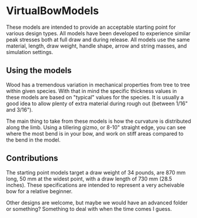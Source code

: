 # VirtualBowModels

These models are intended to provide an acceptable starting point for various design types.  All models have been developed to experience similar peak stresses both at full draw and during release.  All models use the same material, length, draw weight, handle shape, arrow and string masses, and simulation settings.

## Using the models

Wood has a tremendous variation in mechanical properties from tree to tree within given species.  With that in mind the specific thickness values in these models are based on "typical" values for the species.  It is usually a good idea to allow plenty of extra material during rough out (between 1/16" and 3/16").

The main thing to take from these models is how the curvature is distributed along the limb.  Using a tillering gizmo, or 8-10" straight edge, you can see where the most bend is in your bow, and work on stiff areas compared to the bend in the model.  

## Contributions
The starting point models target a draw weight of 34 pounds, are 870 mm long, 50 mm at the widest point, with a draw length of 730 mm (28.5 inches).  These specifications are intended to represent a very acheivable bow for a relative beginner.

Other designs are welcome, but maybe we would have an advanced folder or something?  Something to deal with when the time comes I guess.
